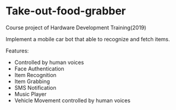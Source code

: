 # Take-out-food-grabber
Course project of Hardware Development Training(2019)

Implement a mobile car bot that able to recognize and fetch items.

Features:

- Controlled by human voices
- Face Authentication
- Item Recognition
- Item Grabbing
- SMS Notification
- Music Player
- Vehicle Movement controlled by human voices
